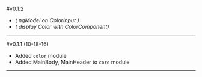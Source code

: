 #v0.1.2
* _( ngModel on ColorInput )_
* _( display Color with ColorComponent)_

---
#v0.1.1 (10-18-16)
* Added `color` module
* Added MainBody, MainHeader to `core` module

---
